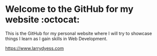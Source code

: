 # Welcome to the GitHub for my website :octocat:


This is the GitHub for my personal website where I will try to showcase things I learn as I gain skills in Web Development.

https://www.larrydyess.com